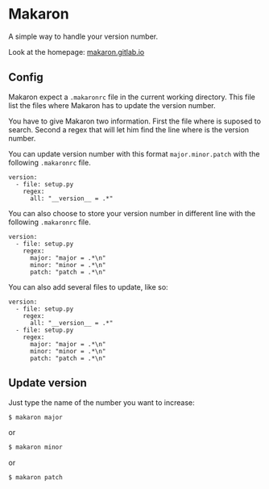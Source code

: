 # Makaron

A simple way to handle your version number.

Look at the homepage: [makaron.gitlab.io](http://makaron.gitlab.io/)

## Config

Makaron expect a `.makaronrc` file in the current working directory.
This file list the files where Makaron has to update the version number.

You have to give Makaron two information. First the file where is suposed to search.
Second a regex that will let him find the line where is the version number.

You can update version number with this format `major.minor.patch` with the following `.makaronrc` file.

```
version:
  - file: setup.py
    regex:
      all: "__version__ = .*"
```

You can also choose to store your version number in different line with the following `.makaronrc` file.

```
version:
  - file: setup.py
    regex:
      major: "major = .*\n"
      minor: "minor = .*\n"
      patch: "patch = .*\n"
```

You can also add several files to update, like so:

```
version:
  - file: setup.py
    regex:
      all: "__version__ = .*"
  - file: setup.py
    regex:
      major: "major = .*\n"
      minor: "minor = .*\n"
      patch: "patch = .*\n"
```

## Update version

Just type the name of the number you want to increase:

```bash
$ makaron major
```
or

```bash
$ makaron minor
```

or

```bash
$ makaron patch
```
